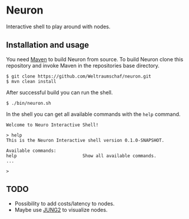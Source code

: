 # Neuron

Interactive shell to play around with nodes.

## Installation and usage

You need [Maven][1] to build Neuron from source. To build Neuron clone this
repository and invoke Maven in the repositories base directory.

    $ git clone https://github.com/Weltraumschaf/neuron.git
    $ mvn clean install

After successful build you can run the shell.

    $ ./bin/neuron.sh

In the shell you can get all available commands with the `help` command.

    Welcome to Neuro Interactive Shell!

    > help
    This is the Neuron Interactive shell version 0.1.0-SNAPSHOT.

    Available commands:
    help                         Show all available commands.
    ...

    >

## TODO

- Possibility to add costs/latency to nodes.
- Maybe use [JUNG2][2] to visualize nodes.

[1]: http://maven.apache.org/
[2]: http://stackoverflow.com/questions/3854719/what-is-a-maven-repository-url-for-jung2-java-graph-framework